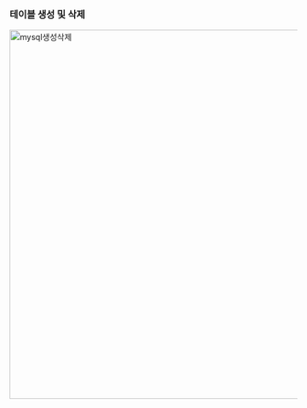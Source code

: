 ### 테이블 생성 및 삭제
<img width="647" alt="mysql생성삭제" src="https://github.com/minkim7704/DataScience/assets/49539711/1073937f-50d5-47f6-a4ff-9f51edf52616">
